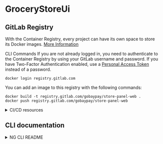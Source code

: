 # GroceryStoreUi

## GitLab Registry

With the Container Registry, every project can have its own space to store its Docker images. [More Information](https://gitlab.com/help/user/packages/container_registry/index)

CLI Commands
If you are not already logged in, you need to authenticate to the Container Registry by using your GitLab username and password. If you have Two-Factor Authentication enabled, use a [Personal Access Token](https://gitlab.com/help/user/profile/personal_access_tokens) instead of a password.

```
docker login registry.gitlab.com
```

You can add an image to this registry with the following commands:

```
docker build -t registry.gitlab.com/gobaypay/store-panel-web .
docker push registry.gitlab.com/gobaypay/store-panel-web
```

<details>
<summary>CI/CD resources</summary>

Recources:

- [how to-build-docker-images-and-host-a-docker-image-repository-with-gitlab](https://www.digitalocean.com/community/tutorials/how-to-build-docker-images-and-host-a-docker-image-repository-with-gitlab)
- [Create react app + Gitlab CI + Digital Ocean droplet - Pipeline succeeds but Docker container is deleted right after](https://stackoverflow.com/a/54395308/6943347)
- [Deploy docker container to digital ocean droplet from gitlab-ci](https://stackoverflow.com/questions/39586207/deploy-docker-container-to-digital-ocean-droplet-from-gitlab-ci)
- [CI/CD with Gitlab and DigitalOcean Using Docker Containers](https://medium.com/@bkintanar/ci-cd-with-gitlab-and-digitalocean-using-docker-containers-2c1c0679959)
- [Container Registry examples with GitLab CI/CD](https://gitlab.com/help/user/packages/container_registry/index#container-registry-examples-with-gitlab-cicd)
- [Getting started with GitLab CI/CD](https://gitlab.com/help/ci/quick_start/README)
- [initial-server-setup-with-ubuntu-16-04](https://www.digitalocean.com/community/tutorials/initial-server-setup-with-ubuntu-16-04)
- [deploy-a-node-app-to-digital-ocean-via-gitlab-runners](https://medium.com/@codeandcam/deploy-a-node-app-to-digital-ocean-via-gitlab-runners-70bc8f81f91e)
- [como-instalar-y-usar-docker-en-ubuntu-18-04-1-es](https://www.digitalocean.com/community/tutorials/como-instalar-y-usar-docker-en-ubuntu-18-04-1-es)
</details>

## CLI documentation

<details>
  <summary>NG CLI README</summary>

This project was generated with [Angular CLI](https://github.com/angular/angular-cli) version 9.1.12.

## Development server

Run `ng serve` for a dev server. Navigate to `http://localhost:4200/`. The app will automatically reload if you change any of the source files.

## Code scaffolding

Run `ng generate component component-name` to generate a new component. You can also use `ng generate directive|pipe|service|class|guard|interface|enum|module`.

## Build

Run `ng build` to build the project. The build artifacts will be stored in the `dist/` directory. Use the `--prod` flag for a production build.

## Running unit tests

Run `ng test` to execute the unit tests via [Karma](https://karma-runner.github.io).

## Running end-to-end tests

Run `ng e2e` to execute the end-to-end tests via [Protractor](http://www.protractortest.org/).

## Further help

To get more help on the Angular CLI use `ng help` or go check out the [Angular CLI README](https://github.com/angular/angular-cli/blob/master/README.md).

</details>
